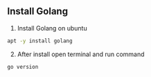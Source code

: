 ## Install Golang

1. Install Golang on ubuntu
```bash
apt -y install golang
```

2. After install open terminal and run command
```bash
go version
```